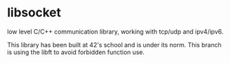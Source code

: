 # libsocket

low level C/C++ communication library, working with tcp/udp and ipv4/ipv6.

This library has been built at 42's school and is under its norm.
This branch is using the libft to avoid forbidden function use.
